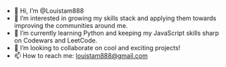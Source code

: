 - 👋 Hi, I’m @Louistam888
- 👀 I’m interested in growing my skills stack and applying
them towards improving the communities around me.
- 🌱 I’m currently learning Python and keeping my JavaScript skills sharp on Codewars and LeetCode.
- 💞️ I’m looking to collaborate on cool and exciting projects!
- 📫 How to reach me: louistam888@gmail.com
